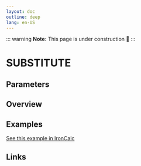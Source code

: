 ```yaml
---
layout: doc
outline: deep
lang: en-US
---
```


::: warning
**Note:** This page is under construction 🚧
:::

# SUBSTITUTE

## Parameters

## Overview

## Examples

[See this example in IronCalc](https://app.ironcalc.com/?filename=substitute)

## Links